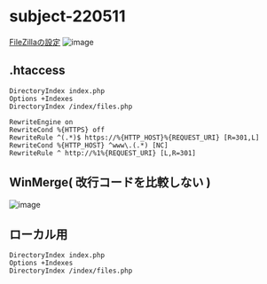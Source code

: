 # subject-220511

[FileZillaの設定](https://github.com/winofsql/subject-2022-software/blob/main/FileZilla%E3%81%AE%E8%A8%AD%E5%AE%9A.md)
![image](https://user-images.githubusercontent.com/1501327/167747277-ce78786f-1588-4a91-b9c1-7fa1fca7acaa.png)

## .htaccess
```
DirectoryIndex index.php
Options +Indexes
DirectoryIndex /index/files.php

RewriteEngine on
RewriteCond %{HTTPS} off
RewriteRule ^(.*)$ https://%{HTTP_HOST}%{REQUEST_URI} [R=301,L]
RewriteCond %{HTTP_HOST} ^www\.(.*) [NC]
RewriteRule ^ http://%1%{REQUEST_URI} [L,R=301]
```

## WinMerge( 改行コードを比較しない ) 
![image](https://user-images.githubusercontent.com/1501327/167749597-1aaab791-0239-4c59-a2a9-e3f32e76e981.png)

## ローカル用
```
DirectoryIndex index.php
Options +Indexes
DirectoryIndex /index/files.php
```
